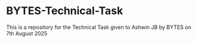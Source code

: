 # BYTES-Technical-Task
This is a repository for the Technical Task given to Ashwin JB by BYTES on 7th August 2025
